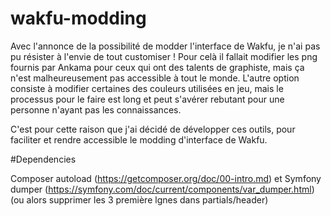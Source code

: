 # wakfu-modding

Avec l'annonce de la possibilité de modder l'interface de Wakfu, je n'ai pas pu résister à l'envie de tout customiser !
Pour celà il fallait modifier les png fournis par Ankama pour ceux qui ont des talents de graphiste, mais ça n'est malheureusement pas accessible à tout le monde.
L'autre option consiste à modifier certaines des couleurs utilisées en jeu, mais le processus pour le faire est long et peut s'avérer rebutant pour une personne n'ayant pas les connaissances.

C'est pour cette raison que j'ai décidé de développer ces outils, pour faciliter et rendre accessible le modding d'interface de Wakfu.

#Dependencies

Composer autoload (https://getcomposer.org/doc/00-intro.md)
et Symfony dumper (https://symfony.com/doc/current/components/var_dumper.html)
(ou alors supprimer les 3 première lgnes dans partials/header)
